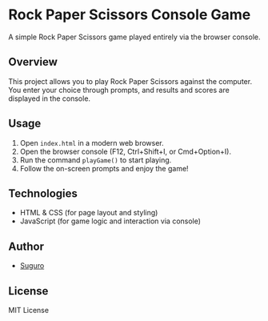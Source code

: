 # Rock Paper Scissors Console Game

A simple Rock Paper Scissors game played entirely via the browser console.

## Overview

This project allows you to play Rock Paper Scissors against the computer.  
You enter your choice through prompts, and results and scores are displayed in the console.

## Usage

1. Open `index.html` in a modern web browser.  
2. Open the browser console (F12, Ctrl+Shift+I, or Cmd+Option+I).  
3. Run the command `playGame()` to start playing.  
4. Follow the on-screen prompts and enjoy the game!

## Technologies

- HTML & CSS (for page layout and styling)  
- JavaScript (for game logic and interaction via console)

## Author

- [Suguro](https://github.com/L1vStr34m)

## License

MIT License
